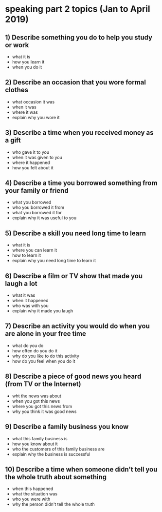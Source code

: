 # speaking part 2 topics (Jan to April 2019)

## 1) Describe something you do to help you study or work

- what it is
- how you learn it
- when you do it

## 2) Describe an occasion that you wore formal clothes

- what occasion it was
- when it was
- where it was
- explain why you wore it

## 3) Describe a time when you received money as a gift

- who gave it to you
- when it was given to you
- where it happened
- how you felt about it

## 4) Describe a time you borrowed something from your family or friend

- what you borrowed
- who you borrowed it from
- what you borrowed it for
- explain why it was useful to you

## 5) Describe a skill you need long time to learn

- what it is
- where you can learn it
- how to learn it
- explain why you need long time to learn it

## 6) Describe a film or TV show that made you laugh a lot

- what it was
- when it happened
- who was with you
- explain why it made you laugh

## 7) Describe an activity you would do when you are alone in your free time

- what do you do
- how often do you do it
- why do you like to do this activity
- how do you feel when you do it

## 8) Describe a piece of good news you heard (from TV or the Internet)

- wht the news was about
- when you got this news
- where you got this news from
- why you think it was good news

## 9) Describe a family business you know

- what this family business is
- how you know about it
- who the customers of this family business are
- explain why the business is successful

## 10) Describe a time when someone didn't tell you the whole truth about something

- when this happened
- what the situation was
- who you were with
- why the person didn't tell the whole truth
